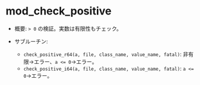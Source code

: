 # mod_check_positive

- 概要: `> 0` の検証。実数は有限性もチェック。

- サブルーチン:
  - `check_positive_r64(a, file, class_name, value_name, fatal)`: 非有限→エラー、`a <= 0`→エラー。
  - `check_positive_i64(a, file, class_name, value_name, fatal)`: `a <= 0`→エラー。

